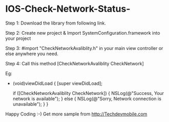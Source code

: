 IOS-Check-Network-Status-
=========================
Step 1: Download the library from following link.

Step 2: Create new project & Import  SystemConfiguration.framework into your project

Step 3: #import "CheckNetworkAvaliblity.h" in your main view controller or else anywhere you need.

Step 4: Call this method [CheckNetworkAvaliblity CheckNetwork]

Eg:
 - (void)viewDidLoad
{
    [super viewDidLoad];
    
    if ([CheckNetworkAvaliblity CheckNetwork])
    {
        NSLog(@"Success, Your network is available");
    }
    else
    {
        NSLog(@"Sorry, Network connection is unavailable");
    }
}


Happy Coding :-) 
Get more sample from http://Techdevmobile.com
